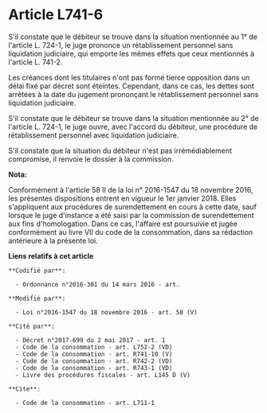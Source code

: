 # Article L741-6

S'il constate que le débiteur se trouve dans la situation mentionnée au 1° de l'article L. 724-1, le juge prononce un
rétablissement personnel sans liquidation judiciaire, qui emporte les mêmes effets que ceux mentionnés à l'article L. 741-2. 

Les créances dont les titulaires n'ont pas formé tierce opposition dans un délai fixé par décret sont éteintes. Cependant,
dans ce cas, les dettes sont arrêtées à la date du jugement prononçant le rétablissement personnel sans liquidation
judiciaire. 

S'il constate que le débiteur se trouve dans la situation mentionnée au 2° de l'article L. 724-1, le juge ouvre, avec
l'accord du débiteur, une procédure de rétablissement personnel avec liquidation judiciaire. 

S'il constate que la situation du débiteur n'est pas irrémédiablement compromise, il renvoie le dossier à la commission.

**Nota:**

Conformément à l'article 58 II de la loi n° 2016-1547 du 18 novembre 2016, les présentes dispositions entrent en vigueur le
1er janvier 2018. Elles s'appliquent aux procédures de surendettement en cours à cette date, sauf lorsque le juge d'instance
a été saisi par la commission de surendettement aux fins d'homologation. Dans ce cas, l'affaire est poursuivie et jugée
conformément au livre VII du code de la consommation, dans sa rédaction antérieure à la présente loi.

**Liens relatifs à cet article**

	**Codifié par**:

	  - Ordonnance n°2016-301 du 14 mars 2016 - art.

	**Modifié par**:

	  - Loi n°2016-1547 du 18 novembre 2016 - art. 58 (V)

	**Cité par**:

	  - Décret n°2017-699 du 2 mai 2017 - art. 1
	  - Code de la consommation - art. L752-2 (VD)
	  - Code de la consommation - art. R741-10 (V)
	  - Code de la consommation - art. R742-2 (VD)
	  - Code de la consommation - art. R743-1 (VD)
	  - Livre des procédures fiscales - art. L145 D (V)

	**Cite**:

	  - Code de la consommation - art. L711-1
